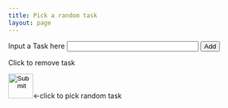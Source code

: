```yaml
---
title: Pick a random task
layout: page
---
```

<html>
    <link rel="stylesheet" href="style.css">
<head>
  
  <title>Do This Next</title>
  </head>
<body>
  <section class="container">
    <div class="content">
      <form class="form">
        <div>
          <label class="form__label" for="task">Input a Task here</label>
          <input class="form__input" type="text" id="task" name="to-do" size="30" required>
          <button class="button"><span>Add</span></button>
        </div>
      </form>
    </div>
    <div class="content">
    <p>Click to remove task</p> 
    </div>
  </section>
  <div class="list">
    <ul class="taskList">
    </ul>
  </div>
  <input type="image" onclick="newTask()" src="https://cdn.pixabay.com/photo/2017/08/31/04/01/d20-2699387_960_720.png" width="50" height="50"><-click to pick random task
  <div id="taskjs">
        <p id="new-Task">
          <!--- randomly generated task goes here --->
        </p>
      </div>
</body>
<footer>
</footer>
</html>
<script>
    let taskListArray = [];
(() => {
  // state variables
  // ui variables
  const form = document.querySelector(".form");
  const input = form.querySelector(".form__input");
  const ul = document.querySelector(".taskList");
  // eventListeners
  form.addEventListener("submit", e => {
    // prevent page reload
    e.preventDefault();
    // give item a unique ID
    let itemId = String(Date.now());
    // get/assign input value
    let taskItem = input.value;
    //pass ID and item into functions
    addItemToDOM(itemId, taskItem);
    addItemToArray(itemId, taskItem);
    // clear input box
    input.value = "";
  });
  ul.addEventListener("click", e => {
    let id = e.target.getAttribute("data-id");
    if (!id) return; 
    removeItemFromDOM(id);
    removeItemFromArray(id);
  });
  // functions
  function addItemToDOM(itemId, taskItem) {
    // create entry as an li
    const li = document.createElement("li");
    li.setAttribute("data-id", itemId);
    // add taskItem text to li
    li.innerText = taskItem;
    // add li to the DOM
    ul.appendChild(li);
  }
  function addItemToArray(itemId, taskItem) {
    // add item to array as an object with an ID so we can find and delete it later
    taskListArray.push({ itemId, taskItem });
    console.log(taskListArray);
  }
  function removeItemFromDOM(id) {
    // get the list item by data ID
    var li = document.querySelector('[data-id="' + id + '"]');
    // remove list item
    ul.removeChild(li);
  }
  function removeItemFromArray(id) {
    // create a new taskArray with all li's that don't match the ID
    taskListArray = taskListArray.filter(item => item.itemId !== id);
    console.log(taskListArray);
  }
})();
function newTask() {
    var randomItem = taskListArray[Math.floor(Math.random() * taskListArray.length)];
  console.log(randomItem)
  document.getElementById("new-Task").innerHTML = "random task: " + randomItem.taskItem;
}
</script>